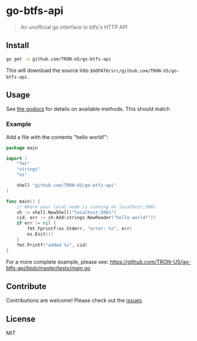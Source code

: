 # go-btfs-api

> An unofficial go interface to btfs's HTTP API

## Install

```sh
go get -u github.com/TRON-US/go-btfs-api
```

This will download the source into `$GOPATH/src/github.com/TRON-US/go-btfs-api`.

## Usage

See [the godocs](https://godoc.org/github.com/TRON-US/go-btfs-api) for details on available methods. This should match 

### Example

Add a file with the contents "hello world!":

```go
package main

import (
	"fmt"
	"strings"
	"os"

	shell "github.com/TRON-US/go-btfs-api"
)

func main() {
	// Where your local node is running on localhost:5001
	sh := shell.NewShell("localhost:5001")
	cid, err := sh.Add(strings.NewReader("hello world!"))
	if err != nil {
        fmt.Fprintf(os.Stderr, "error: %s", err)
        os.Exit(1)
	}
    fmt.Printf("added %s", cid)
}
```

For a more complete example, please see: https://github.com/TRON-US/go-btfs-api/blob/master/tests/main.go

## Contribute

Contributions are welcome! Please check out the [issues](https://github.com/TRON-US/go-btfs-api/issues).

## License

MIT
